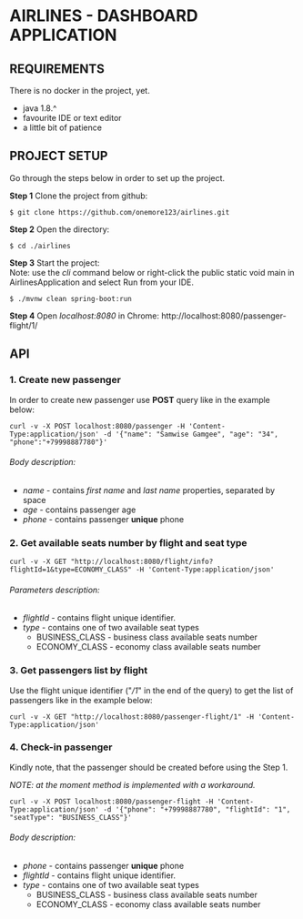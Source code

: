 # AIRLINES - DASHBOARD APPLICATION

## REQUIREMENTS

There is no docker in the project, yet.
* java 1.8.^
* favourite IDE or text editor
* a little bit of patience

## PROJECT SETUP

Go through the steps below in order to set up the project.

**Step 1** Clone the project from github:
```
$ git clone https://github.com/onemore123/airlines.git
```

**Step 2** Open the directory:
```
$ cd ./airlines
```

**Step 3** Start the project: <br/>
Note: use the *cli* command below or right-click the public static void main in AirlinesApplication and select Run from your IDE.
```
$ ./mvnw clean spring-boot:run
```

**Step 4** Open *localhost:8080* in Chrome: http://localhost:8080/passenger-flight/1/

## API

### 1. Create new passenger
In order to create new passenger use **POST** query like in the example below:
```
curl -v -X POST localhost:8080/passenger -H 'Content-Type:application/json' -d '{"name": "Samwise Gamgee", "age": "34", "phone":"+79998887780"}'
```
###### Body description:
* *name* - contains *first name* and *last name* properties, separated by space
* *age* - contains passenger age
* *phone* - contains passenger **unique** phone

### 2. Get available seats number by flight and seat type
```
curl -v -X GET "http://localhost:8080/flight/info?flightId=1&type=ECONOMY_CLASS" -H 'Content-Type:application/json'
```
###### Parameters description:
* *flightId* - contains flight unique identifier.
* *type* - contains one of two available seat types
    * BUSINESS_CLASS - business class available seats number
    * ECONOMY_CLASS - economy class available seats number

### 3. Get passengers list by flight
Use the flight unique identifier ("*/1*" in the end of the query) to get the list of passengers like in the example below:
```
curl -v -X GET "http://localhost:8080/passenger-flight/1" -H 'Content-Type:application/json'
```

### 4. Check-in passenger
Kindly note, that the passenger should be created before using the Step 1.

*NOTE: at the moment method is implemented with a workaround.*
```
curl -v -X POST localhost:8080/passenger-flight -H 'Content-Type:application/json' -d '{"phone": "+79998887780", "flightId": "1", "seatType": "BUSINESS_CLASS"}'
```
###### Body description:
* *phone* - contains passenger **unique** phone
* *flightId* - contains flight unique identifier.
* *type* - contains one of two available seat types
    * BUSINESS_CLASS - business class available seats number
    * ECONOMY_CLASS - economy class available seats number
